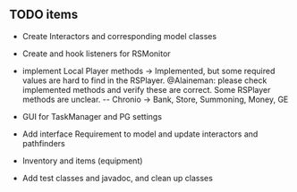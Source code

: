 ## TODO items ##

- Create Interactors and corresponding model classes

- Create and hook listeners for RSMonitor

- implement Local Player methods
    -> Implemented, but some required values are hard to find in the RSPlayer.
       @Alaineman: please check implemented methods and verify these are 
                   correct. Some RSPlayer methods are unclear. -- Chronio
    -> Bank, Store, Summoning, Money, GE


- GUI for TaskManager and PG settings

- Add interface Requirement to model and update interactors and pathfinders

- Inventory and items (equipment)

- Add test classes and javadoc, and clean up classes

